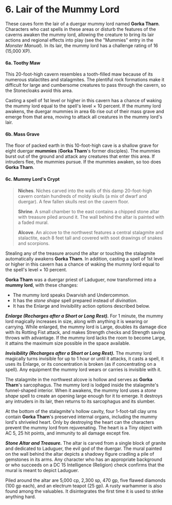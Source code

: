 # 6. Lair of the Mummy Lord

These caves form the lair of a duergar mummy lord named **Gorka Tharn**. Characters who cast spells in these areas or disturb the features of the caverns awaken the mummy lord, allowing the creature to bring its lair actions and regional effects into play (see the "Mummies" entry in the *Monster Manual*). In its lair, the mummy lord has a challenge rating of 16 (15,000 XP).

#### 6a. Toothy Maw

This 20-foot-high cavern resembles a tooth-filled maw because of its numerous stalactites and stalagmites. The plentiful rock formations make it difficult for large and cumbersome creatures to pass through the cavern, so the Stonecloaks avoid this area.

Casting a spell of 1st level or higher in this cavern has a chance of waking the mummy lord equal to the spell's level × 10 percent. If the mummy lord awakens, the duergar mummies in area 6b rise out of their mass grave and emerge from that area, moving to attack all creatures in the mummy lord's lair.

#### 6b. Mass Grave

The floor of packed earth in this 10-foot-high cave is a shallow grave for eight duergar **mummies** (**Gorka Tharn**'s former disciples). The mummies burst out of the ground and attack any creatures that enter this area. If intruders flee, the mummies pursue. If the mummies awaken, so too does **Gorka Tharn**.

#### 6c. Mummy Lord's Crypt

>**Niches**. Niches carved into the walls of this damp 20-foot-high cavern contain hundreds of moldy skulls (a mix of dwarf and duergar). A few fallen skulls rest on the cavern floor.
>
>**Shrine**. A small chamber to the east contains a chipped stone altar with treasure piled around it. The wall behind the altar is painted with a faded mural.
>
>**Alcove**. An alcove to the northwest features a central stalagmite and stalactite, each 8 feet tall and covered with soot drawings of snakes and scorpions.
>

Stealing any of the treasure around the altar or touching the stalagmite automatically awakens **Gorka Tharn**. In addition, casting a spell of 1st level or higher in this cavern has a chance of waking the mummy lord equal to the spell's level × 10 percent.

**Gorka Tharn** was a duergar priest of Laduguer, now transformed into a **mummy lord**, with these changes:

- The mummy lord speaks Dwarvish and Undercommon.
- It has the *stone shape* spell prepared instead of *divination*.
- It has the Enlarge and Invisibility action options described below.

***Enlarge (Recharges after a Short or Long Rest).*** For 1 minute, the mummy lord magically increases in size, along with anything it is wearing or carrying. While enlarged, the mummy lord is Large, doubles its damage dice with its Rotting Fist attack, and makes Strength checks and Strength saving throws with advantage. If the mummy lord lacks the room to become Large, it attains the maximum size possible in the space available.

***Invisibility (Recharges after a Short or Long Rest).*** The mummy lord magically turns invisible for up to 1 hour or until it attacks, it casts a spell, it uses its Enlarge, or its concentration is broken (as if concentrating on a spell). Any equipment the mummy lord wears or carries is invisible with it.

The stalagmite in the northwest alcove is hollow and serves as **Gorka Tharn**'s sarcophagus. The mummy lord is lodged inside the stalagmite's funnel-shaped interior. When it awakens, the mummy lord uses a *stone shape* spell to create an opening large enough for it to emerge. It destroys any intruders in its lair, then returns to its sarcophagus and its slumber.

At the bottom of the stalagmite's hollow cavity, four 1-foot-tall clay urns contain **Gorka Tharn**'s preserved internal organs, including the mummy lord's shriveled heart. Only by destroying the heart can the characters prevent the mummy lord from rejuvenating. The heart is a Tiny object with AC 5, 25 hit points, and immunity to all damage except fire.

***Stone Altar and Treasure.*** The altar is carved from a single block of granite and dedicated to Laduguer, the evil god of the duergar. The mural painted on the wall behind the altar depicts a shadowy figure cradling a pile of gemstones in its arms. Any character who has an appropriate background or who succeeds on a DC 15 Intelligence (Religion) check confirms that the mural is meant to depict Laduguer.

Piled around the altar are 5,000 cp, 2,300 sp, 470 gp, five flawed diamonds (100 gp each), and an electrum teapot (25 gp). A rusty warhammer is also found among the valuables. It disintegrates the first time it is used to strike anything hard.